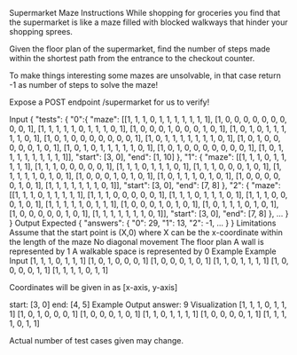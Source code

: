 Supermarket Maze
Instructions
While shopping for groceries you find that the supermarket is like a maze filled with blocked walkways that hinder your shopping sprees.

Given the floor plan of the supermarket, find the number of steps made within the shortest path from the entrance to the checkout counter.

To make things interesting some mazes are unsolvable, in that case return -1 as number of steps to solve the maze!

Expose a POST endpoint /supermarket for us to verify!

Input
{
    "tests": {
        "0":{
            "maze": [[1, 1, 1, 0, 1, 1, 1, 1, 1, 1, 1],
                     [1, 0, 0, 0, 0, 0, 0, 0, 0, 0, 1],
                     [1, 1, 1, 1, 1, 0, 1, 1, 1, 0, 1],
                     [1, 0, 0, 0, 1, 0, 0, 0, 1, 0, 1],
                     [1, 0, 1, 0, 1, 1, 1, 1, 1, 0, 1],
                     [1, 0, 1, 0, 0, 0, 0, 0, 0, 0, 1],
                     [1, 0, 1, 1, 1, 1, 1, 1, 1, 0, 1],
                     [1, 0, 1, 0, 0, 0, 0, 0, 1, 0, 1],
                     [1, 0, 1, 0, 1, 1, 1, 1, 1, 0, 1],
                     [1, 0, 1, 0, 0, 0, 0, 0, 0, 0, 1],
                     [1, 0, 1, 1, 1, 1, 1, 1, 1, 1, 1]],
            "start": [3, 0],
            "end": [1, 10]
        },
        "1": {
            "maze": [[1, 1, 1, 0, 1, 1, 1, 1, 1],
                     [1, 1, 1, 0, 0, 0, 0, 0, 1],
                     [1, 1, 1, 0, 1, 1, 1, 0, 1],
                     [1, 1, 1, 0, 0, 0, 1, 0, 1],
                     [1, 1, 1, 1, 1, 0, 1, 0, 1],
                     [1, 0, 0, 0, 1, 0, 1, 0, 1],
                     [1, 0, 1, 1, 1, 0, 1, 0, 1],
                     [1, 0, 0, 0, 0, 0, 1, 0, 1],
                     [1, 1, 1, 1, 1, 1, 1, 0, 1]],
            "start": [3, 0],
            "end": [7, 8]
        },
        "2": {
          "maze": [[1, 1, 1, 0, 1, 1, 1, 1, 1],
                   [1, 1, 1, 0, 0, 0, 0, 0, 1],
                   [1, 1, 1, 0, 1, 1, 1, 0, 1],
                   [1, 1, 1, 0, 0, 0, 1, 0, 1],
                   [1, 1, 1, 1, 1, 0, 1, 1, 1],
                   [1, 0, 0, 0, 1, 0, 1, 0, 1],
                   [1, 0, 1, 1, 1, 0, 1, 0, 1],
                   [1, 0, 0, 0, 0, 0, 1, 0, 1],
                   [1, 1, 1, 1, 1, 1, 1, 0, 1]],
          "start": [3, 0],
          "end": [7, 8]
        },
        ...
    }
}
Output Expected
{
    "answers": {
            "0": 29,
            "1": 13,
            "2": -1,
            ...
    }
}
Limitations
Assume that the start point is (X,0) where X can be the x-coordinate within the length of the maze
No diagonal movement
The floor plan
A wall is represented by 1
A walkable space is represented by 0
Example
Example Input
[1, 1, 1, 0, 1, 1, 1]
[1, 0, 1, 0, 0, 0, 1]
[1, 0, 0, 0, 1, 0, 1]
[1, 1, 0, 1, 1, 1, 1]
[1, 0, 0, 0, 0, 1, 1]
[1, 1, 1, 1, 0, 1, 1]

Coordinates will be given in as [x-axis, y-axis]

start: [3, 0]
end: [4, 5]
Example Output
answer: 9
Visualization
[1, 1, 1, 0, 1, 1, 1]
[1, 0, 1, 0, 0, 0, 1]
[1, 0, 0, 0, 1, 0, 1]
[1, 1, 0, 1, 1, 1, 1]
[1, 0, 0, 0, 0, 1, 1]
[1, 1, 1, 1, 0, 1, 1]

Actual number of test cases given may change.